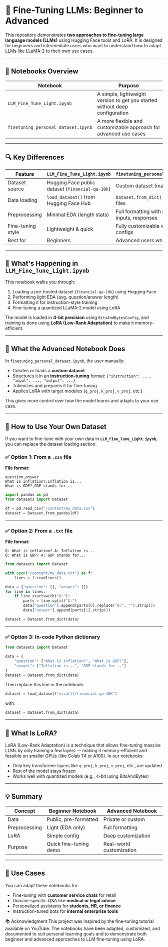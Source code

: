 # 🧠 Fine-Tuning LLMs: Beginner to Advanced

This repository demonstrates **two approaches to fine-tuning large language models (LLMs)** using Hugging Face tools and LoRA. It is designed for beginners and intermediate users who want to understand how to adapt LLMs like LLaMA-2 to their own use cases.

---

## 📂 Notebooks Overview

| Notebook | Purpose |
|----------|---------|
| `LLM_Fine_Tune_Light.ipynb` | A simple, lightweight version to get you started without deep configuration |
| `finetuning_personal_dataset.ipynb` | A more flexible and customizable approach for advanced use cases |

---

## 🔍 Key Differences

| Feature | `LLM_Fine_Tune_Light.ipynb` | `finetuning_personal_dataset.ipynb` |
|--------|------------------------------|--------------------------------------|
| Dataset source | Hugging Face public dataset (`financial-qa-10k`) | Custom dataset (manual or private) |
| Data loading | `load_dataset()` from Hugging Face Hub | `Dataset.from_dict()` or from local files |
| Preprocessing | Minimal EDA (length stats) | Full formatting with instructions, inputs, responses |
| Fine-tuning style | Lightweight & quick | Fully customizable with LoRA configs |
| Best for | Beginners | Advanced users who want control |

---

## 📘 What's Happening in `LLM_Fine_Tune_Light.ipynb`

This notebook walks you through:
1. Loading a pre-hosted dataset (`financial-qa-10k`) using Hugging Face
2. Performing light EDA (avg. question/answer length)
3. Formatting it for instruction-style training
4. Fine-tuning a quantized LLaMA-2 model using LoRA

The model is loaded in **4-bit precision** using `BitsAndBytesConfig`, and training is done using **LoRA (Low-Rank Adaptation)** to make it memory-efficient.

---

## 🧪 What the Advanced Notebook Does

In `finetuning_personal_dataset.ipynb`, the user manually:
- Creates or loads a **custom dataset**
- Structures it in an **instruction-tuning** format: `{"instruction": ..., "input": ..., "output": ...}`
- Tokenizes and prepares it for fine-tuning
- Applies LoRA with target modules (`q_proj`, `k_proj`, `v_proj`, etc.)

This gives more control over how the model learns and adapts to your use case.

---

## 📂 How to Use Your Own Dataset

If you want to fine-tune with your own data in **`LLM_Fine_Tune_Light.ipynb`**, you can replace the dataset loading section.

### ✅ Option 1: From a `.csv` file
**File format:**
```csv
question,answer
What is inflation?,Inflation is...
What is GDP?,GDP stands for...
```

```python
import pandas as pd
from datasets import Dataset

df = pd.read_csv("/content/my_data.csv")
dataset = Dataset.from_pandas(df)
```

---

### ✅ Option 2: From a `.txt` file
**File format:**
```
Q: What is inflation? A: Inflation is...
Q: What is GDP? A: GDP stands for...
```

```python
from datasets import Dataset

with open("/content/my_data.txt") as f:
    lines = f.readlines()

data = {"question": [], "answer": []}
for line in lines:
    if line.startswith("Q:"):
        parts = line.split("A:")
        data["question"].append(parts[0].replace("Q:", "").strip())
        data["answer"].append(parts[1].strip())

dataset = Dataset.from_dict(data)
```

---

### ✅ Option 3: In-code Python dictionary

```python
from datasets import Dataset

data = {
    "question": ["What is inflation?", "What is GDP?"],
    "answer": ["Inflation is...", "GDP stands for..."]
}
dataset = Dataset.from_dict(data)
```

Then replace this line in the notebook:

```python
dataset = load_dataset("virattt/financial-qa-10K")
```

with:

```python
dataset = Dataset.from_dict(data)
```

---

## 🧠 What Is LoRA?

LoRA (Low-Rank Adaptation) is a technique that allows fine-tuning massive LLMs by only training a few layers — making it memory-efficient and feasible on smaller GPUs (like Colab T4 or A100). In our notebooks:
- Only key transformer layers like `q_proj`, `k_proj`, `v_proj`, etc., are updated
- Rest of the model stays frozen
- Works well with quantized models (e.g., 4-bit using BitsAndBytes)

---

## 💡 Summary

| Concept | Beginner Notebook | Advanced Notebook |
|--------|-------------------|------------------|
| Data | Public, pre-formatted | Private or custom |
| Preprocessing | Light (EDA only) | Full formatting |
| LoRA | Simple config | Deep customization |
| Purpose | Quick fine-tuning demo | Real-world customization |

---

## 🧩 Use Cases

You can adapt these notebooks for:
- Fine-tuning with **customer service chats** for retail
- Domain-specific Q&A like **medical or legal advice**
- Personalized assistants for **students, HR, or finance**
- Instruction-tuned bots for **internal enterprise tools**

📚 Acknowledgment
This project was inspired by the fine-tuning tutorial available on YouTube. The notebooks have been adapted, customized, and documented to suit personal learning goals and to demonstrate both beginner and advanced approaches to LLM fine-tuning using LoRA.
